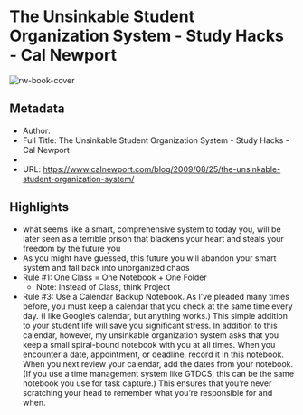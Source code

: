 # The Unsinkable Student Organization System - Study Hacks - Cal Newport

![rw-book-cover](https://readwise-assets.s3.amazonaws.com/static/images/article3.5c705a01b476.png)

## Metadata
- Author: 
- Full Title: The Unsinkable Student Organization System - Study Hacks - Cal Newport
- 
- URL: https://www.calnewport.com/blog/2009/08/25/the-unsinkable-student-organization-system/

## Highlights
- what seems like a smart, comprehensive system to today you, will be later seen as a terrible prison that blackens your heart and steals your freedom by the future you
- As you might have guessed, this future you will abandon your smart system and fall back into unorganized chaos
- Rule #1: One Class = One Notebook + One Folder
    - Note: Instead of Class, think Project
- Rule #3: Use a Calendar Backup Notebook.
  As I’ve pleaded many times before, you must keep a calendar that you check at the same time every day. (I like Google’s calendar, but anything works.) This simple addition to your student life will save you significant stress.
  In addition to this calendar, however, my unsinkable organization system asks that you keep a small spiral-bound notebook with you at all times. When you encounter a date, appointment, or deadline, record it in this notebook. When you next review your calendar, add the dates from your notebook. (If you use a time management system like GTDCS, this can be the same notebook you use for task capture.) This ensures that you’re never scratching your head to remember what you’re responsible for and when.
